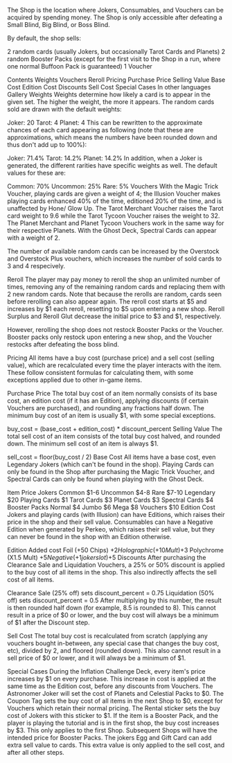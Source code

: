 The Shop is the location where Jokers, Consumables, and Vouchers can be acquired by spending money. The Shop is only accessible after defeating a  Small Blind,  Big Blind, or Boss Blind.

By default, the shop sells:

2 random cards (usually Jokers, but occasionally Tarot Cards and Planets)
2 random Booster Packs (except for the first visit to the Shop in a run, where one normal Buffoon Pack is guaranteed)
1 Voucher

Contents
Weights
Vouchers
Reroll
Pricing
Purchase Price
Selling Value
Base Cost
Edition Cost
Discounts
Sell Cost
Special Cases
In other languages
Gallery
Weights
Weights determine how likely a card is to appear in the given set. The higher the weight, the more it appears. The random cards sold are drawn with the default weights:

Joker: 20
Tarot: 4
Planet: 4
This can be rewritten to the approximate chances of each card appearing as following (note that these are approximations, which means the numbers have been rounded down and thus don't add up to 100%):

Joker: 71.4%
Tarot: 14.2%
Planet: 14.2%
In addition, when a Joker is generated, the different rarities have specific weights as well. The default values for these are:

Common: 70%
Uncommon: 25%
Rare: 5%
Vouchers
With the  Magic Trick Voucher, playing cards are given a weight of 4; the  Illusion Voucher makes playing cards enhanced 40% of the time, editioned 20% of the time, and is unaffected by  Hone/ Glow Up. The  Tarot Merchant Voucher raises the Tarot card weight to 9.6 while the  Tarot Tycoon Voucher raises the weight to 32. The  Planet Merchant and  Planet Tycoon Vouchers work in the same way for their respective Planets. With the  Ghost Deck, Spectral Cards can appear with a weight of 2.

The number of available random cards can be increased by the  Overstock and  Overstock Plus vouchers, which increases the number of sold cards to 3 and 4 respecively.

Reroll
The player may pay money to reroll the shop an unlimited number of times, removing any of the remaining random cards and replacing them with 2 new random cards. Note that because the rerolls are random, cards seen before rerolling can also appear again. The reroll cost starts at $5 and increases by $1 each reroll, resetting to $5 upon entering a new shop.  Reroll Surplus and  Reroll Glut decrease the initial price to $3 and $1, respectively.

However, rerolling the shop does not restock Booster Packs or the Voucher. Booster packs only restock upon entering a new shop, and the Voucher restocks after defeating the boss blind.

Pricing
All items have a buy cost (purchase price) and a sell cost (selling value), which are recalculated every time the player interacts with the item. These follow consistent formulas for calculating them, with some exceptions applied due to other in-game items.

Purchase Price
The total buy cost of an item normally consists of its base cost, an edition cost (if it has an Edition), applying discounts (if certain Vouchers are purchased), and rounding any fractions half down. The minimum buy cost of an item is usually $1, with some special exceptions.

buy_cost = (base_cost + edition_cost) * discount_percent
Selling Value
The total sell cost of an item consists of the total buy cost halved, and rounded down. The minimum sell cost of an item is always $1.

sell_cost = floor(buy_cost / 2)
Base Cost
All items have a base cost, even Legendary Jokers (which can't be found in the shop). Playing Cards can only be found in the Shop after purchasing the Magic Trick Voucher, and Spectral Cards can only be found when playing with the  Ghost Deck.

Item	Price
Jokers	Common	$1-6
Uncommon	$4-8
Rare	$7-10
Legendary	$20
Playing Cards	$1
Tarot Cards	$3
Planet Cards	$3
Spectral Cards	$4
Booster Packs	Normal	$4
Jumbo	$6
Mega	$8
Vouchers	$10
Edition Cost
Jokers and playing cards (with  Illusion) can have Editions, which raises their price in the shop and their sell value. Consumables can have a Negative Edition when generated by  Perkeo, which raises their sell value, but they can never be found in the shop with an Edition otherwise.

Edition	Added cost
Foil (+50 Chips)	+$2
Holographic (+10 Mult)	+$3
Polychrome (X1.5 Mult)	+$5
Negative (+1 joker slot)	+$5
Discounts
After purchasing the Clearance Sale and Liquidation Vouchers, a 25% or 50% discount is applied to the buy cost of all items in the shop. This also indirectly affects the sell cost of all items.

 Clearance Sale (25% off) sets discount_percent = 0.75
 Liquidation (50% off) sets discount_percent = 0.5
After multiplying by this number, the result is then rounded half down (for example, 8.5 is rounded to 8). This cannot result in a price of $0 or lower, and the buy cost will always be a minimum of $1 after the Discount step.

Sell Cost
The total buy cost is recalculated from scratch (applying any vouchers bought in-between, any special case that changes the buy cost, etc), divided by 2, and floored (rounded down). This also cannot result in a sell price of $0 or lower, and it will always be a minimum of $1.

Special Cases
During the  Inflation Challenge Deck, every item's price increases by $1 on every purchase. This increase in cost is applied at the same time as the Edition cost, before any discounts from Vouchers.
The  Astronomer Joker will set the cost of Planets and Celestial Packs to $0.
The  Coupon Tag sets the buy cost of all items in the next Shop to $0, except for Vouchers which retain their normal pricing.
The  Rental sticker sets the buy cost of Jokers with this sticker to $1.
If the item is a Booster Pack, and the player is playing the tutorial and is in the first shop, the buy cost increases by $3.
This only applies to the first Shop. Subsequent Shops will have the intended price for Booster Packs.
The jokers  Egg and  Gift Card can add extra sell value to cards. This extra value is only applied to the sell cost, and after all other steps.